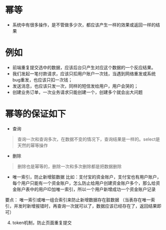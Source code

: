 # 幂等
- 系统中有很多操作，是不管做多少次，都应该产生一样的效果或返回一样的结果

# 例如

- 前端重复提交选中的数据，应该后台只产生对应这个数据的一个反应结果。 
- 我们发起一笔付款请求，应该只扣用户账户一次钱，当遇到网络重发或系统bug重发，也应该只扣一次钱； 
- 发送消息，也应该只发一次，同样的短信发给用户，用户会哭的； 
- 创建业务订单，一次业务请求只能创建一个，创建多个就会出大问题

# 幂等的保证如下

- 查询
> 查询一次和查询多次，在数据不变的情况下，查询结果是一样的。select是天然的幂等操作 

- 删除
> 删除也是幂等的，删除一次和多次删除都是把数据删除

- 唯一索引，防止新增脏数据 
比如：支付宝的资金账户，支付宝也有用户账户，每个用户只能有一个资金账户，怎么防止给用户创建资金账户多个，那么给资金账户表中的用户ID加唯一索引，所以一个用户新增成功一个资金账户记录 

要点： 
唯一索引或唯一组合索引来防止新增数据存在脏数据 
（当表存在唯一索引，并发时新增报错时，再查询一次就可以了，数据应该已经存在了，返回结果即可） 

4. token机制，防止页面重复提交 